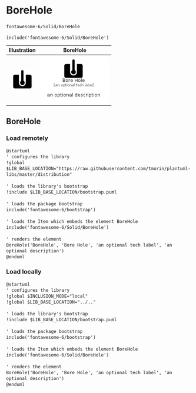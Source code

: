 # BoreHole


```text
fontawesome-6/Solid/BoreHole
```

```text
include('fontawesome-6/Solid/BoreHole')
```



| Illustration | BoreHole |
| :---: | :---: |
| ![illustration for Illustration](../../fontawesome-6/Solid/BoreHole.png) | ![illustration for BoreHole](../../fontawesome-6/Solid/BoreHole.Local.png) |




## BoreHole

### Load remotely
```plantuml
@startuml
' configures the library
!global $LIB_BASE_LOCATION="https://raw.githubusercontent.com/tmorin/plantuml-libs/master/distribution"

' loads the library's bootstrap
!include $LIB_BASE_LOCATION/bootstrap.puml

' loads the package bootstrap
include('fontawesome-6/bootstrap')

' loads the Item which embeds the element BoreHole
include('fontawesome-6/Solid/BoreHole')

' renders the element
BoreHole('BoreHole', 'Bore Hole', 'an optional tech label', 'an optional description')
@enduml
```

### Load locally
```plantuml
@startuml
' configures the library
!global $INCLUSION_MODE="local"
!global $LIB_BASE_LOCATION="../.."

' loads the library's bootstrap
!include $LIB_BASE_LOCATION/bootstrap.puml

' loads the package bootstrap
include('fontawesome-6/bootstrap')

' loads the Item which embeds the element BoreHole
include('fontawesome-6/Solid/BoreHole')

' renders the element
BoreHole('BoreHole', 'Bore Hole', 'an optional tech label', 'an optional description')
@enduml
```

